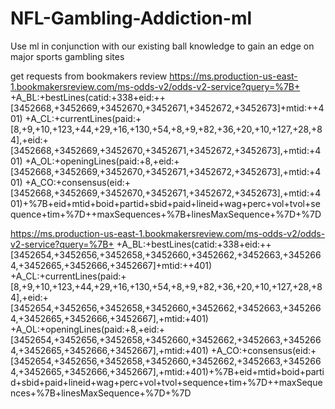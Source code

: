 # NFL-Gambling-Addiction-ml
Use ml in conjunction with our existing ball knowledge to gain an edge on major sports gambling sites 

get requests from bookmakers review
https://ms.production-us-east-1.bookmakersreview.com/ms-odds-v2/odds-v2-service?query=%7B+
+A_BL:+bestLines(catid:+338+eid:++[3452668,+3452669,+3452670,+3452671,+3452672,+3452673]+mtid:++401)
+A_CL:+currentLines(paid:+[8,+9,+10,+123,+44,+29,+16,+130,+54,+8,+9,+82,+36,+20,+10,+127,+28,+84],+eid:+[3452668,+3452669,+3452670,+3452671,+3452672,+3452673],+mtid:+401)
+A_OL:+openingLines(paid:+8,+eid:+[3452668,+3452669,+3452670,+3452671,+3452672,+3452673],+mtid:+401)
+A_CO:+consensus(eid:+[3452668,+3452669,+3452670,+3452671,+3452672,+3452673],+mtid:+401)+%7B+eid+mtid+boid+partid+sbid+paid+lineid+wag+perc+vol+tvol+sequence+tim+%7D++maxSequences+%7B+linesMaxSequence+%7D+%7D


https://ms.production-us-east-1.bookmakersreview.com/ms-odds-v2/odds-v2-service?query=%7B+
+A_BL:+bestLines(catid:+338+eid:++[3452654,+3452656,+3452658,+3452660,+3452662,+3452663,+3452664,+3452665,+3452666,+3452667]+mtid:++401)
+A_CL:+currentLines(paid:+[8,+9,+10,+123,+44,+29,+16,+130,+54,+8,+9,+82,+36,+20,+10,+127,+28,+84],+eid:+[3452654,+3452656,+3452658,+3452660,+3452662,+3452663,+3452664,+3452665,+3452666,+3452667],+mtid:+401)
+A_OL:+openingLines(paid:+8,+eid:+[3452654,+3452656,+3452658,+3452660,+3452662,+3452663,+3452664,+3452665,+3452666,+3452667],+mtid:+401)
+A_CO:+consensus(eid:+[3452654,+3452656,+3452658,+3452660,+3452662,+3452663,+3452664,+3452665,+3452666,+3452667],+mtid:+401)+%7B+eid+mtid+boid+partid+sbid+paid+lineid+wag+perc+vol+tvol+sequence+tim+%7D++maxSequences+%7B+linesMaxSequence+%7D+%7D

